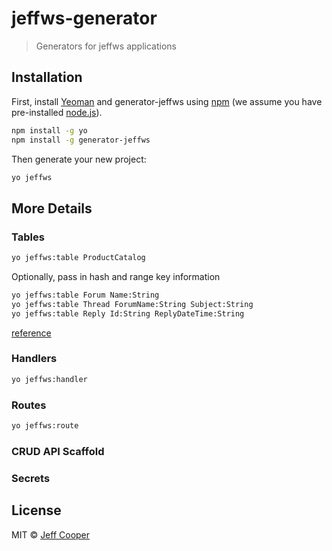 # jeffws-generator

> Generators for jeffws applications

## Installation

First, install [Yeoman](http://yeoman.io) and generator-jeffws using [npm](https://www.npmjs.com/) (we assume you have pre-installed [node.js](https://nodejs.org/)).

```bash
npm install -g yo
npm install -g generator-jeffws
```

Then generate your new project:

```bash
yo jeffws
```

## More Details

### Tables

```bash
yo jeffws:table ProductCatalog
```

Optionally, pass in hash and range key information

```bash
yo jeffws:table Forum Name:String
yo jeffws:table Thread ForumName:String Subject:String
yo jeffws:table Reply Id:String ReplyDateTime:String
```

[reference](https://docs.aws.amazon.com/amazondynamodb/latest/developerguide/SampleData.CreateTables.html)

### Handlers

```bash
yo jeffws:handler
```

### Routes

```bash
yo jeffws:route
```

### CRUD API Scaffold

### Secrets

## License

MIT © [Jeff Cooper]()
